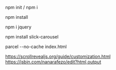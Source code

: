 npm init / npm i

npm install

npm i jquery

npm install slick-carousel

parcel --no-cache index.html


https://scrollrevealjs.org/guide/customization.html
https://jsbin.com/nanarafezo/edit?html,output
